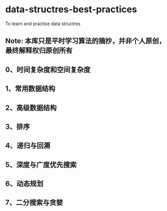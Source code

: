 # data-structres-best-practices
To learn and practise data structres

## Note: 本库只是平时学习算法的摘抄，并非个人原创，最终解释权归原创所有

## 0、时间复杂度和空间复杂度

## 1、常用数据结构

## 2、高级数据结构

## 3、排序

## 4、递归与回溯

## 5、深度与广度优先搜索 

## 6、动态规划

## 7、二分搜索与贪婪  